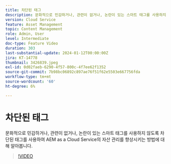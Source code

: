 ```yaml
---
title: 차단된 태그
description: 문화적으로 민감하거나, 관련이 없거나, 논란이 있는 스마트 태그를 사용하지 않도록 차단된 태그를 사용하여 AEM as a Cloud Service의 자산 관리를 향상시키는 방법에 대해 알아봅니다.
version: Cloud Service
feature: Asset Management
topic: Content Management
role: Admin, User
level: Intermediate
doc-type: Feature Video
duration: 303
last-substantial-update: 2024-01-12T00:00:00Z
jira: KT-14778
thumbnail: 3426839.jpeg
exl-id: 0d02faeb-6290-4f57-800c-4f7ee62f1352
source-git-commit: 7b98bc06892c897ae76f51f62e5503e667756fda
workflow-type: tm+mt
source-wordcount: '60'
ht-degree: 6%

---
```


# 차단된 태그

문화적으로 민감하거나, 관련이 없거나, 논란이 있는 스마트 태그를 사용하지 않도록 차단된 태그를 사용하여 AEM as a Cloud Service의 자산 관리를 향상시키는 방법에 대해 알아봅니다.

>[!VIDEO](https://video.tv.adobe.com/v/3426839/?learn=on)
